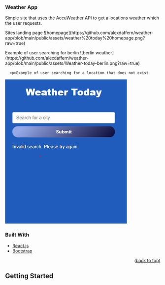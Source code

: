 <div id="top"></div>


<!-- PROJECT LOGO -->
<br />
<div >
 
<h3 >Weather App</h3>

  <p >
   Simple site that uses the AccuWeather API to get a locations weather which the user requests.
    <br />
   

<p>Sites landing page
![homepage](https://github.com/alexdaffern/weather-app/blob/main/public/assets/weather%20today%20homepage.png?raw=true)
   
  <p>Example of user searching for berlin
![berlin weather](https://github.com/alexdaffern/weather-app/blob/main/public/assets/Weather-today-berlin.png?raw=true)
   
      <p>Example of user searching for a location that does not exist
![berlin weather](https://github.com/alexdaffern/weather-app/blob/main/public/assets/error.png?raw=true)
    
### Built With

   
   
* [React.js](https://reactjs.org/)
* [Bootstrap](https://getbootstrap.com)

<p align="right">(<a href="#top">back to top</a>)</p>



<!-- GETTING STARTED -->
## Getting Started






